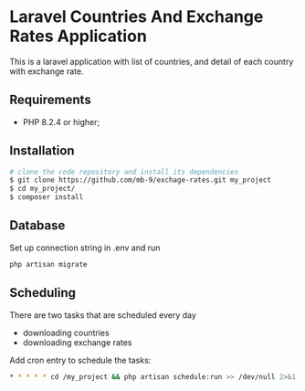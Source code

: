 Laravel Countries And Exchange Rates Application
========================
This is a laravel application with list of countries, and detail of each country with exchange rate.

Requirements
------------

  * PHP 8.2.4 or higher;

Installation
------------

```bash
# clone the code repository and install its dependencies
$ git clone https://github.com/mb-9/exchage-rates.git my_project
$ cd my_project/
$ composer install
```

Database
--------

Set up connection string in .env and run 

```bash
php artisan migrate
```

Scheduling
--------

There are two tasks that are scheduled every day

- downloading countries
- downloading exchange rates 

Add cron entry to schedule the tasks:

```bash
* * * * * cd /my_project && php artisan schedule:run >> /dev/null 2>&1
```
